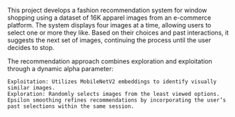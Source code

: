 This project develops a fashion recommendation system for window shopping using a dataset of 16K apparel images from an e-commerce platform. The system displays four images at a time, allowing users to select one or more they like. Based on their choices and past interactions, it suggests the next set of images, continuing the process until the user decides to stop.

The recommendation approach combines exploration and exploitation through a dynamic alpha parameter:

    Exploitation: Utilizes MobileNetV2 embeddings to identify visually similar images.
    Exploration: Randomly selects images from the least viewed options.
    Epsilon smoothing refines recommendations by incorporating the user’s past selections within the same session. 
